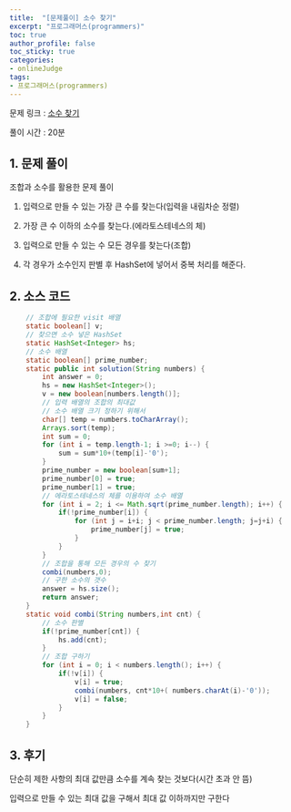 ```yaml
---
title:  "[문제풀이] 소수 찾기"
excerpt: "프로그래머스(programmers)"
toc: true
author_profile: false
toc_sticky: true
categories:
- onlineJudge
tags:
- 프로그래머스(programmers)
---
```


문제 링크 : [소수 찾기](https://programmers.co.kr/learn/courses/30/lessons/42839)

풀이 시간 : 20분


## 1. 문제 풀이

조합과 소수를 활용한 문제 풀이

1) 입력으로 만들 수 있는 가장 큰 수를 찾는다(입력을 내림차순 정렬)

2) 가장 큰 수 이하의 소수를 찾는다.(에라토스테네스의 체)

3) 입력으로 만들 수 있는 수 모든 경우를 찾는다(조합)

4) 각 경우가 소수인지 판별 후 HashSet에 넣어서 중복 처리를 해준다.

## 2. 소스 코드

```java
    // 조합에 필요한 visit 배열
	static boolean[] v;
	// 찾으면 소수 넣은 HashSet
	static HashSet<Integer> hs;
	// 소수 배열
	static boolean[] prime_number;
	static public int solution(String numbers) {
        int answer = 0;
        hs = new HashSet<Integer>();
        v = new boolean[numbers.length()];
        // 입력 배열의 조합의 최대값
        // 소수 배열 크기 정하기 위해서
        char[] temp = numbers.toCharArray();
        Arrays.sort(temp);
        int sum = 0;
        for (int i = temp.length-1; i >=0; i--) {
			sum = sum*10+(temp[i]-'0');
		}
        prime_number = new boolean[sum+1];
        prime_number[0] = true;
        prime_number[1] = true;
        // 에라토스테네스의 체를 이용하여 소수 배열 
        for (int i = 2; i <= Math.sqrt(prime_number.length); i++) {
			if(!prime_number[i]) {
				for (int j = i+i; j < prime_number.length; j=j+i) {
					prime_number[j] = true;
				}
			}
		}
        // 조합을 통해 모든 경우의 수 찾기
        combi(numbers,0);
        // 구한 소수의 갯수
        answer = hs.size();
        return answer;
    }
	static void combi(String numbers,int cnt) {
		// 소수 판별
		if(!prime_number[cnt]) {
			hs.add(cnt);
		}
		// 조합 구하기
		for (int i = 0; i < numbers.length(); i++) {
			if(!v[i]) {
				v[i] = true;
				combi(numbers, cnt*10+( numbers.charAt(i)-'0'));
				v[i] = false;
			}
		}
	}
```

## 3. 후기

단순히 제한 사항의 최대 값만큼 소수를 계속 찾는 것보다(시간 초과 안 뜸)

입력으로 만들 수 있는 최대 값을 구해서 최대 값 이하까지만 구한다